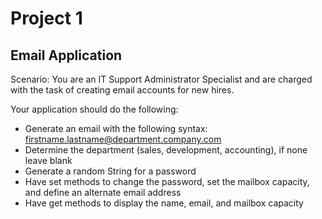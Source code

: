 # Project 1
## Email Application

Scenario: You are an IT Support Administrator Specialist and are charged with the task of creating email accounts for new hires.

Your application should do the following:
- Generate an email with the following syntax: firstname.lastname@department.company.com
- Determine the department (sales, development, accounting), if none leave blank
- Generate a random String for a password
- Have set methods to change the password, set the mailbox capacity, and define an alternate email address
- Have get methods to display the name, email, and mailbox capacity
